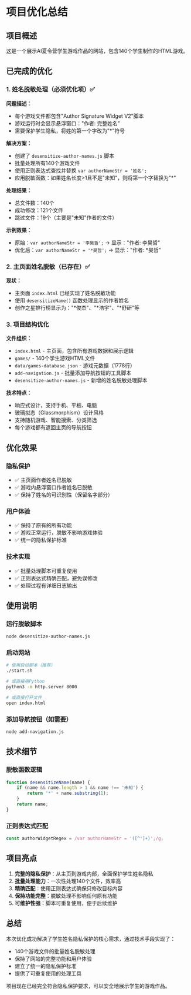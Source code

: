 # 项目优化总结

## 项目概述
这是一个展示AI夏令营学生游戏作品的网站，包含140个学生制作的HTML游戏。

## 已完成的优化

### 1. 姓名脱敏处理（必须优化项）✅

**问题描述：**
- 每个游戏文件都包含"Author Signature Widget V2"脚本
- 游戏运行时会显示悬浮窗口："作者: 完整姓名"
- 需要保护学生隐私，将姓的第一个字改为"*"符号

**解决方案：**
- 创建了 `desensitize-author-names.js` 脚本
- 批量处理所有140个游戏文件
- 使用正则表达式查找并替换 `var authorNameStr = '姓名';`
- 应用脱敏函数：如果姓名长度>1且不是"未知"，则将第一个字替换为"*"

**处理结果：**
- 总文件数：140个
- 成功修改：121个文件
- 跳过文件：19个（主要是"未知"作者的文件）

**示例效果：**
- 原始：`var authorNameStr = '李昊哲';` → 显示："作者: 李昊哲"
- 优化后：`var authorNameStr = '*昊哲';` → 显示："作者: *昊哲"

### 2. 主页面姓名脱敏（已存在）✅

**现状：**
- 主页面 `index.html` 已经实现了姓名脱敏功能
- 使用 `desensitizeName()` 函数处理显示的作者姓名
- 创作之星排行榜显示为："*俊杰"、"*浩宇"、"*舒研"等

### 3. 项目结构优化

**文件组织：**
- `index.html` - 主页面，包含所有游戏数据和展示逻辑
- `games/` - 140个学生游戏HTML文件
- `data/games-database.json` - 游戏元数据（1778行）
- `add-navigation.js` - 批量添加导航按钮的工具脚本
- `desensitize-author-names.js` - 新增的姓名脱敏处理脚本

**技术特点：**
- 响应式设计，支持手机、平板、电脑
- 玻璃拟态（Glassmorphism）设计风格
- 支持随机游戏、智能搜索、分类筛选
- 每个游戏都有返回主页的导航按钮

## 优化效果

### 隐私保护
- ✅ 主页面作者姓名已脱敏
- ✅ 游戏内悬浮窗口作者姓名已脱敏
- ✅ 保持了姓名的可识别性（保留名字部分）

### 用户体验
- ✅ 保持了原有的所有功能
- ✅ 游戏正常运行，脱敏不影响游戏体验
- ✅ 统一的隐私保护标准

### 技术实现
- ✅ 批量处理脚本可重复使用
- ✅ 正则表达式精确匹配，避免误修改
- ✅ 处理过程有详细日志输出

## 使用说明

### 运行脱敏脚本
```bash
node desensitize-author-names.js
```

### 启动网站
```bash
# 使用启动脚本（推荐）
./start.sh

# 或直接用Python
python3 -m http.server 8000

# 或直接打开文件
open index.html
```

### 添加导航按钮（如需要）
```bash
node add-navigation.js
```

## 技术细节

### 脱敏函数逻辑
```javascript
function desensitizeName(name) {
    if (name && name.length > 1 && name !== '未知') {
        return '*' + name.substring(1);
    }
    return name;
}
```

### 正则表达式匹配
```javascript
const authorWidgetRegex = /var authorNameStr = '([^']+)';/g;
```

## 项目亮点

1. **完整的隐私保护**：从主页到游戏内部，全面保护学生姓名隐私
2. **批量处理能力**：一次性处理140个文件，效率高
3. **精确匹配**：使用正则表达式确保只修改目标内容
4. **保持功能完整**：脱敏处理不影响任何原有功能
5. **可维护性强**：脚本可重复使用，便于后续维护

## 总结

本次优化成功解决了学生姓名隐私保护的核心需求，通过技术手段实现了：
- 140个游戏文件的批量姓名脱敏处理
- 保持了网站的完整功能和用户体验
- 建立了统一的隐私保护标准
- 提供了可重复使用的处理工具

项目现在已经完全符合隐私保护要求，可以安全地展示学生的游戏作品。